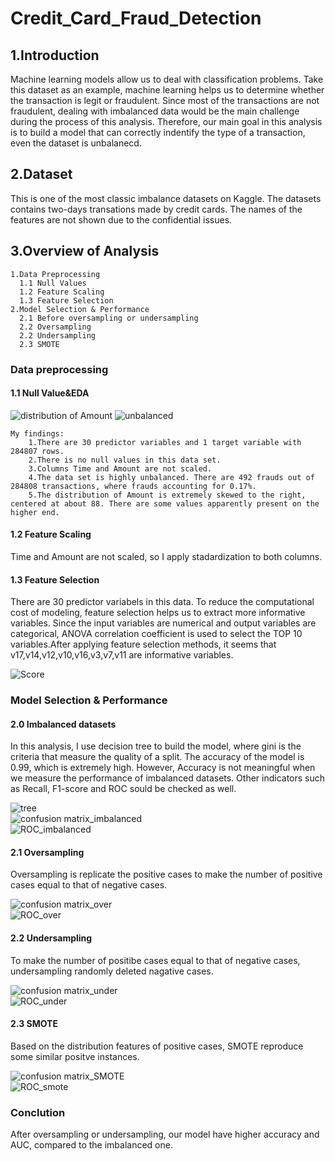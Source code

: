 # Credit_Card_Fraud_Detection
## 1.Introduction

Machine learning models allow us to deal with classification problems. Take this dataset as an example, machine learning helps us to determine whether the transaction is legit or fraudulent. Since most of the transactions are not fraudulent, dealing with imbalanced data would be the main challenge during the process of this analysis. Therefore, our main goal in this analysis is to build a model that can correctly indentify the type of a transaction, even the dataset is unbalanecd.

## 2.Dataset
This is one of the most classic imbalance datasets on Kaggle. The datasets contains two-days transations made by credit cards. The names of the features are not shown due to the confidential issues.

## 3.Overview of Analysis
```
1.Data Preprocessing
  1.1 Null Values
  1.2 Feature Scaling
  1.3 Feature Selection
2.Model Selection & Performance
  2.1 Before oversampling or undersampling
  2.2 Oversampling
  2.2 Undersampling
  2.3 SMOTE
```
### Data preprocessing

#### 1.1 Null Value&EDA
![distribution of Amount](https://user-images.githubusercontent.com/32606310/92606682-ca149300-f2e5-11ea-9af5-c617e810622f.png)
![unbalanced](https://user-images.githubusercontent.com/32606310/92606635-bec16780-f2e5-11ea-8a65-21ad52276e62.png)

```
My findings:
    1.There are 30 predictor variables and 1 target variable with 284807 rows.
    2.There is no null values in this data set.
    3.Columns Time and Amount are not scaled.
    4.The data set is highly unbalanced. There are 492 frauds out of 284808 transactions, where frauds accounting for 0.17%.
    5.The distribution of Amount is extremely skewed to the right, centered at about 88. There are some values apparently present on the higher end.
```
#### 1.2 Feature Scaling

Time and Amount are not scaled, so I apply stadardization to both columns.

#### 1.3 Feature Selection


There are 30 predictor variabels in this data. 
To reduce the computational cost of modeling, feature selection helps us to extract more informative variables. Since the input variables are numerical and output variables are categorical, ANOVA correlation coefficient is used to select the TOP 10 variables.After applying feature selection methods, it seems that v17,v14,v12,v10,v16,v3,v7,v11 are informative variables.

![Score](https://user-images.githubusercontent.com/32606310/92606616-b9641d00-f2e5-11ea-98e3-0c52504efe1b.png)

### Model Selection & Performance
#### 2.0 Imbalanced datasets

In this analysis, I use decision tree to build the model, where gini is the criteria that measure the quality of a split.
The accuracy of the model is 0.99, which is extremely high. However, Accuracy is not meaningful when we measure the performance of imbalanced datasets. Other indicators such as Recall, F1-score and ROC sould be checked as well.</br>

![tree](https://user-images.githubusercontent.com/32606310/92608011-6b501900-f2e7-11ea-957f-419d1432869a.PNG)</br>
![confusion matrix_imbalanced](https://user-images.githubusercontent.com/32606310/92607985-668b6500-f2e7-11ea-906c-d299321defbe.PNG)</br>
![ROC_imbalanced](https://user-images.githubusercontent.com/32606310/92607531-d5b48980-f2e6-11ea-8940-432e8f733c14.png)</br>

#### 2.1 Oversampling

Oversampling is replicate the positive cases to make the number of positive cases equal to that of negative cases.

![confusion matrix_over](https://user-images.githubusercontent.com/32606310/92607987-6723fb80-f2e7-11ea-99ec-d6c7a089fcf0.PNG)</br>
![ROC_over](https://user-images.githubusercontent.com/32606310/92607535-d5b48980-f2e6-11ea-8043-65fc26f35dfd.png)</br>
#### 2.2 Undersampling

To make the number of positibe cases equal to that of negative cases, undersampling randomly deleted nagative cases.

![confusion matrix_under](https://user-images.githubusercontent.com/32606310/92608001-6a1eec00-f2e7-11ea-9532-3b23ca318f15.PNG)</br>
![ROC_under](https://user-images.githubusercontent.com/32606310/92607545-d816e380-f2e6-11ea-8d30-0eaa6c4caaa5.png)</br>
#### 2.3 SMOTE

Based on the distribution features of positive cases, SMOTE reproduce some similar positve instances.

![confusion matrix_SMOTE](https://user-images.githubusercontent.com/32606310/92607995-68edbf00-f2e7-11ea-8982-52dce3f060e1.PNG)</br>
![ROC_smote](https://user-images.githubusercontent.com/32606310/92607537-d6e5b680-f2e6-11ea-882d-fa177447f1cc.png)</br>
### Conclution
After oversampling or undersampling, our model have higher accuracy and AUC, compared to the imbalanced one.
